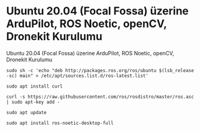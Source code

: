# Ubuntu 20.04 (Focal Fossa) üzerine ArduPilot, ROS Noetic, openCV, Dronekit Kurulumu
Ubuntu 20.04 (Focal Fossa) üzerine ArduPilot, ROS Noetic, openCV, Dronekit Kurulumu

`sudo sh -c 'echo "deb http://packages.ros.org/ros/ubuntu $(lsb_release -sc) main" > /etc/apt/sources.list.d/ros-latest.list'`

`sudo apt install curl`

`curl -s https://raw.githubusercontent.com/ros/rosdistro/master/ros.asc | sudo apt-key add -
`

`sudo apt update
`

`sudo apt install ros-noetic-desktop-full
`

